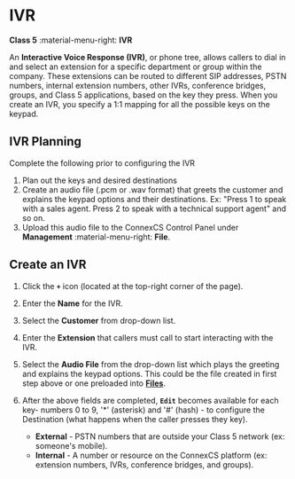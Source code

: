 # IVR
**Class 5** :material-menu-right: **IVR**

An **Interactive Voice Response (IVR)**, or phone tree, allows callers to dial in and select an extension for a specific department or group within the company. These extensions can be routed to different SIP addresses, PSTN numbers, internal extension numbers, other IVRs, conference bridges, groups, and Class 5 applications, based on the key they press. When you create an IVR, you specify a 1:1 mapping for all the possible keys on the keypad. 
    
## IVR Planning 
Complete the following prior to configuring the IVR
    
1. Plan out the keys and desired destinations
2. Create an audio file (.pcm or .wav format) that greets the customer and explains the keypad options and their destinations. Ex: "Press 1 to speak with a sales agent. Press 2 to speak with a technical support agent" and so on. 
3. Upload this audio file to the ConnexCS Control Panel under **Management** :material-menu-right: **File**.

## Create an IVR

1. Click the **`+`** icon (located at the top-right corner of the page).
2. Enter the **Name** for the IVR.
3. Select the **Customer** from drop-down list.
4. Enter the **Extension** that callers must call to start interacting with the IVR.
5. Select the **Audio File** from the drop-down list which plays the greeting and explains the keypad options. This could be the file created in first step above or one preloaded into [**Files**](https://docs.connexcs.com/files/).
6. After the above fields are completed, **`Edit`** becomes available for each key- numbers 0 to 9, '\*' (asterisk) and '#' (hash) - to configure the Destination (what happens when the caller presses they key).
    
    *   **External** - PSTN numbers that are outside your Class 5 network (ex: someone's mobile).
    *   **Internal** - A number or resource on the ConnexCS platform (ex: extension numbers, IVRs, conference bridges, and groups).
   
